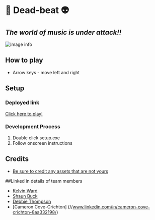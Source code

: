 # 🎸 **Dead-beat** 👽 
## *The world of music is under attack!!*

![image info](./screenshot.png)

## How to play

* Arrow keys - move left and right

## Setup

### Deployed link

[Click here to play!](https://debbiect246.github.io/dead-beat/)

### Development Process

1. Double click setup.exe
2. Follow onscreen instructions

## Credits

* [Be sure to credit any assets that are not yours](https://www.example.com)

##Linked in details of team members
* [Kelvin Ward](https://www.linkedin.com/in/kelvinhere/)
* [Shaun Buck](https://www.linkedin.com/in/shaun-buck-749093221/)
* [Debbie Thompson](//www.linkedin.com/in/debbie-thompson-1baa4733/)
* [Cameron Cove-Crichton] (//www.linkedin.com/in/cameron-cove-crichton-8aa332198/)
